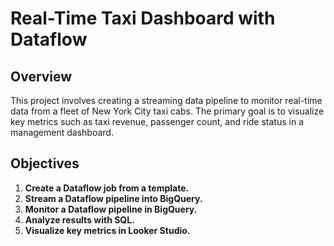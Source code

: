 # Real-Time Taxi Dashboard with Dataflow

## Overview

This project involves creating a streaming data pipeline to monitor real-time data from a fleet of New York City taxi cabs. The primary goal is to visualize key metrics such as taxi revenue, 
passenger count, and ride status in a management dashboard.

## Objectives

1. **Create a Dataflow job from a template.**
2. **Stream a Dataflow pipeline into BigQuery.**
3. **Monitor a Dataflow pipeline in BigQuery.**
4. **Analyze results with SQL.**
5. **Visualize key metrics in Looker Studio.**



